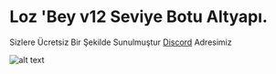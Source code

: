 # Loz 'Bey v12 Seviye Botu Altyapı.

Sizlere Ücretsiz Bir Şekilde Sunulmuştur [Discord](https://discord.gg/cqah3FjXPa) Adresimiz

![alt text](https://i.hizliresim.com/MuxgnU.png)
